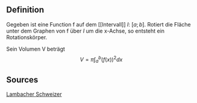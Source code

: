 
Definition
---
Gegeben ist eine Function f auf dem [[Intervall]] $I$: $[a;b]$.
Rotiert die Fläche unter dem Graphen von f über $I$ um die x-Achse,
so entsteht ein Rotationskörper.

Sein Volumen V beträgt 
$$
V= {
	\pi
	\int_{a}^{b} {
		(f(x))^2 dx
	}
}
$$


Sources
---
[Lambacher Schweizer](https://bridge.klett.de/PPL-X2A2Q7KHMF/?page=85)
